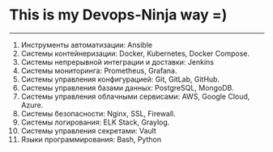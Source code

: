 # This is my Devops-Ninja way =)
***
1. Инструменты автоматизации: Ansible
2. Системы контейнеризации: Docker, Kubernetes, Docker Compose.
3. Системы непрерывной интеграции и доставки: Jenkins
4. Системы мониторинга: Prometheus, Grafana.
5. Системы управления конфигурацией: Git, GitLab, GitHub.
6. Системы управления базами данных: PostgreSQL, MongoDB.
7. Системы управления облачными сервисами: AWS, Google Cloud, Azure.
8. Системы безопасности: Nginx, SSL, Firewall.
9. Системы логирования: ELK Stack, Graylog.
10. Системы управления секретами: Vault
11. Языки программирования: Bash, Python